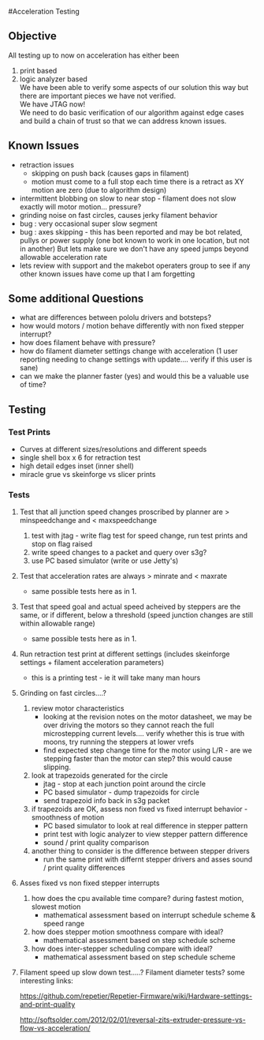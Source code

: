 #Acceleration Testing 

## Objective
All testing up to now on acceleration has either been  
1. print based  
2. logic analyzer based   
We have been able to verify some aspects of our solution this way but there are important pieces we have not verified.  
We have JTAG now!  
We need to do basic verification of our algorithm against edge cases and build a chain of trust so that we can address known issues.  

## Known Issues
* retraction issues
    * skipping on push back (causes gaps in filament)
    * motion must come to a full stop each time there is a retract as XY motion are zero (due to algorithm design)
* intermittent blobbing on slow to near stop - filament does not slow exactly will motor motion... pressure? 
* grinding noise on fast circles, causes jerky filament behavior
* bug : very occasional super slow segment
* bug : axes skipping - this has been reported and may be bot related, pullys or power supply (one bot known to work in one location, but not in another) But lets make sure we don't have any speed jumps beyond allowable acceleration rate
* lets review with support and the makebot operaters group to see if any other known issues have come up that I am forgetting

## Some additional Questions
* what are differences between pololu drivers and botsteps?
* how would motors / motion behave differently with non fixed stepper interrupt?
* how does filament behave with pressure?
* how do filament diameter settings change with acceleration (1 user reporting needing to change settings with update.... verify if this user is sane)
* can we make the planner faster (yes) and would this be a valuable use of time?

## Testing 
### Test Prints
* Curves at different sizes/resolutions and different speeds
* single shell box x 6 for retraction test
* high detail edges inset (inner shell)
* miracle grue vs skeinforge vs slicer prints

### Tests
1. Test that all junction speed changes proscribed by planner are > minspeedchange and < maxspeedchange  
     1. test with jtag - write flag test for speed change, run test prints and stop on flag raised
     2. write speed changes to a packet and query over s3g?
     3. use PC based simulator (write or use Jetty's)
2. Test that acceleration rates are always > minrate and < maxrate
     * same possible tests here as in 1.
3. Test that speed goal and actual speed acheived by steppers are the same, or if different, below a threshold (speed junction changes are still within allowable range)
     * same possible tests here as in 1.
4. Run retraction test print at different settings (includes skeinforge settings + filament acceleration parameters)
     * this is a printing test - ie it will take many man hours
5. Grinding on fast circles....?  
    1. review motor characteristics
         * looking at the revision notes on the motor datasheet, we may be over driving the motors so they cannot reach the full microstepping current levels.... verify whether this is true with moons, try running the steppers at lower vrefs
         * find expected step change time for the motor using L/R - are we stepping faster than the motor can step?  this would cause slipping.
    2. look at trapezoids generated for the circle
         * jtag - stop at each junction point around the circle
         * PC based simulator - dump trapezoids for circle
         * send trapezoid info back in s3g packet
    3. if trapezoids are OK, assess non fixed vs fixed interrupt behavior - smoothness of motion
         * PC based simulator to look at real difference in stepper pattern
         * print test with logic analyzer to view stepper pattern difference
         * sound / print quality comparison
    4. another thing to consider is the difference between stepper drivers
         * run the same print with differnt stepper drivers and asses sound / print quality differences
6. Asses fixed vs non fixed stepper interrupts
    1. how does the cpu available time compare? during fastest motion, slowest motion
         * mathematical assessment based on interrupt schedule scheme & speed range
    2. how does stepper motion smoothness compare with ideal?
         * mathematical assessment based on step schedule scheme 
    3. how does inter-stepper scheduling compare with ideal?
         * mathematical assessment based on step schedule scheme 
7. Filament speed up slow down test.....? Filament diameter tests?
    some interesting links:

    https://github.com/repetier/Repetier-Firmware/wiki/Hardware-settings-and-print-quality

    http://softsolder.com/2012/02/01/reversal-zits-extruder-pressure-vs-flow-vs-acceleration/
